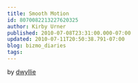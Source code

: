 ```yaml
---
title: Smooth Motion
id: 8070082213227620325
author: Kirby Urner
published: 2010-07-08T23:31:00.000-07:00
updated: 2010-07-11T20:50:38.791-07:00
blog: bizmo_diaries
tags: 
---
```


by [dwyllie](http://www.youtube.com/user/dwyllie)